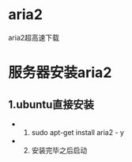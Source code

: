 # aria2
aria2超高速下载

# 服务器安装aria2
## 1.ubuntu直接安装

* 1. sudo apt-get install aria2 - y
* 2. 安装完毕之后启动 
